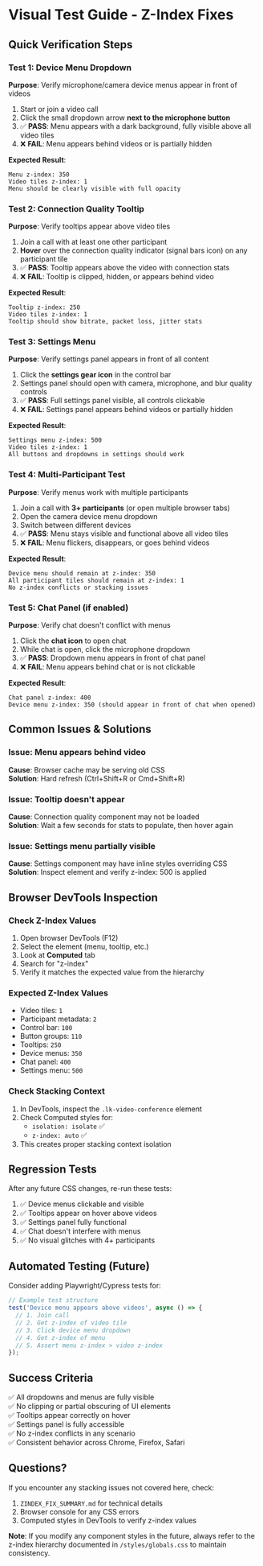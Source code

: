 # Visual Test Guide - Z-Index Fixes

## Quick Verification Steps

### Test 1: Device Menu Dropdown
**Purpose**: Verify microphone/camera device menus appear in front of videos

1. Start or join a video call
2. Click the small dropdown arrow **next to the microphone button**
3. ✅ **PASS**: Menu appears with a dark background, fully visible above all video tiles
4. ❌ **FAIL**: Menu appears behind videos or is partially hidden

**Expected Result**:
```
Menu z-index: 350
Video tiles z-index: 1
Menu should be clearly visible with full opacity
```

### Test 2: Connection Quality Tooltip
**Purpose**: Verify tooltips appear above video tiles

1. Join a call with at least one other participant
2. **Hover** over the connection quality indicator (signal bars icon) on any participant tile
3. ✅ **PASS**: Tooltip appears above the video with connection stats
4. ❌ **FAIL**: Tooltip is clipped, hidden, or appears behind video

**Expected Result**:
```
Tooltip z-index: 250
Video tiles z-index: 1
Tooltip should show bitrate, packet loss, jitter stats
```

### Test 3: Settings Menu
**Purpose**: Verify settings panel appears in front of all content

1. Click the **settings gear icon** in the control bar
2. Settings panel should open with camera, microphone, and blur quality controls
3. ✅ **PASS**: Full settings panel visible, all controls clickable
4. ❌ **FAIL**: Settings panel appears behind videos or partially hidden

**Expected Result**:
```
Settings menu z-index: 500
Video tiles z-index: 1
All buttons and dropdowns in settings should work
```

### Test 4: Multi-Participant Test
**Purpose**: Verify menus work with multiple participants

1. Join a call with **3+ participants** (or open multiple browser tabs)
2. Open the camera device menu dropdown
3. Switch between different devices
4. ✅ **PASS**: Menu stays visible and functional above all video tiles
5. ❌ **FAIL**: Menu flickers, disappears, or goes behind videos

**Expected Result**:
```
Device menu should remain at z-index: 350
All participant tiles should remain at z-index: 1
No z-index conflicts or stacking issues
```

### Test 5: Chat Panel (if enabled)
**Purpose**: Verify chat doesn't conflict with menus

1. Click the **chat icon** to open chat
2. While chat is open, click the microphone dropdown
3. ✅ **PASS**: Dropdown menu appears in front of chat panel
4. ❌ **FAIL**: Menu appears behind chat or is not clickable

**Expected Result**:
```
Chat panel z-index: 400
Device menu z-index: 350 (should appear in front of chat when opened)
```

## Common Issues & Solutions

### Issue: Menu appears behind video
**Cause**: Browser cache may be serving old CSS  
**Solution**: Hard refresh (Ctrl+Shift+R or Cmd+Shift+R)

### Issue: Tooltip doesn't appear
**Cause**: Connection quality component may not be loaded  
**Solution**: Wait a few seconds for stats to populate, then hover again

### Issue: Settings menu partially visible
**Cause**: Settings component may have inline styles overriding CSS  
**Solution**: Inspect element and verify z-index: 500 is applied

## Browser DevTools Inspection

### Check Z-Index Values
1. Open browser DevTools (F12)
2. Select the element (menu, tooltip, etc.)
3. Look at **Computed** tab
4. Search for "z-index"
5. Verify it matches the expected value from the hierarchy

### Expected Z-Index Values
- Video tiles: `1`
- Participant metadata: `2`
- Control bar: `100`
- Button groups: `110`
- Tooltips: `250`
- Device menus: `350`
- Chat panel: `400`
- Settings menu: `500`

### Check Stacking Context
1. In DevTools, inspect the `.lk-video-conference` element
2. Check Computed styles for:
   - `isolation: isolate` ✅
   - `z-index: auto` ✅
3. This creates proper stacking context isolation

## Regression Tests

After any future CSS changes, re-run these tests:

1. ✅ Device menus clickable and visible
2. ✅ Tooltips appear on hover above videos
3. ✅ Settings panel fully functional
4. ✅ Chat doesn't interfere with menus
5. ✅ No visual glitches with 4+ participants

## Automated Testing (Future)

Consider adding Playwright/Cypress tests for:
```javascript
// Example test structure
test('Device menu appears above videos', async () => {
  // 1. Join call
  // 2. Get z-index of video tile
  // 3. Click device menu dropdown
  // 4. Get z-index of menu
  // 5. Assert menu z-index > video z-index
});
```

## Success Criteria

✅ All dropdowns and menus are fully visible  
✅ No clipping or partial obscuring of UI elements  
✅ Tooltips appear correctly on hover  
✅ Settings panel is fully accessible  
✅ No z-index conflicts in any scenario  
✅ Consistent behavior across Chrome, Firefox, Safari  

## Questions?

If you encounter any stacking issues not covered here, check:
1. `ZINDEX_FIX_SUMMARY.md` for technical details
2. Browser console for any CSS errors
3. Computed styles in DevTools to verify z-index values

**Note**: If you modify any component styles in the future, always refer to the z-index hierarchy documented in `/styles/globals.css` to maintain consistency.


